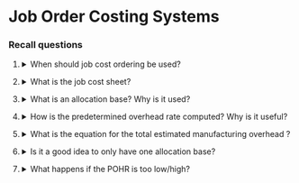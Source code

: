 # Job Order Costing Systems

### Recall questions

1. <details markdown=1><summary markdown="span"> When should job cost ordering be used?</summary>

    \
    Technique to use when:
    1. ==many products are produced== ech period
    2. products are ==manufactured to order==
    3. need for ==tracing cost of each job==

</details>

2. <details markdown=1><summary markdown="span"> What is the job cost sheet? </summary>

    \
    ![](../../../ETM/jco1.png)

</details>

3. <details markdown=1><summary markdown="span"> What is an allocation base? Why is it used? </summary>

    \
    An allocation base is used ==to assign manufacturing overhead to individual jobs==.
    It is useful because it's ==difficult to trace overhead costs to particular jobs==.

</details>

4. <details markdown=1><summary markdown="span"> How is the predetermined overhead rate computed? Why is it useful? </summary>

    \
    Predetermined overhead rate is calcualted as $\frac{EMO}{ETU}$ where $EMO$ is the ==estimated total manufacturing overhead cost for the coming period==, and $ETU$ is ==the estimated total units in the allocation base for the coming period==. \
    It is useful to ==compute the manufacturing overhead w.r.t. to the hours worked== (see the respective job cost sheet voice).

</details>

5. <details markdown=1><summary markdown="span"> What is the equation for the total estimated manufacturing overhead ? </summary>

    \
    The equation is  $Y = a + bX$ where:
    - $X$ is the estimated total amount of the allocation base
    - $a$ is the total fixed manufacturing overhead cost
    - $b$ is the estimated variable manufacturing overhead cost per unit of the allocation base 

</details>

6. <details markdown=1><summary markdown="span"> Is it a good idea to only have one allocation base? </summary>

    \
    If ==more than one overhead cost driver== can be identified, it is better to have multiple ==POHR== rather than a ==plantwide POHR==.

</details>

7. <details markdown=1><summary markdown="span"> What happens if the POHR is too low/high? </summary>

    \
    If the overhead is:
    - too low, it ==creates underapplied OHR==, so the ==adjustement increases cost of good sold and decreases net operating income==;
    - too high, it ==creates overapplied OHR==, so the ==adjustment decreases cost of goods sold and increases net operating income==.


</details>